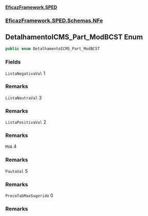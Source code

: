 #### [EficazFramework.SPED](EficazFrameworkSPED.md 'EficazFramework SPED')
### [EficazFramework.SPED.Schemas.NFe](EficazFramework.SPED.Schemas.NFe.md 'EficazFramework.SPED.Schemas.NFe')

## DetalhamentoICMS_Part_ModBCST Enum

```csharp
public enum DetalhamentoICMS_Part_ModBCST
```
### Fields

<a name='EficazFramework.SPED.Schemas.NFe.DetalhamentoICMS_Part_ModBCST.ListaNegativaVal'></a>

`ListaNegativaVal` 1

### Remarks

<a name='EficazFramework.SPED.Schemas.NFe.DetalhamentoICMS_Part_ModBCST.ListaNeutraVal'></a>

`ListaNeutraVal` 3

### Remarks

<a name='EficazFramework.SPED.Schemas.NFe.DetalhamentoICMS_Part_ModBCST.ListaPositivaVal'></a>

`ListaPositivaVal` 2

### Remarks

<a name='EficazFramework.SPED.Schemas.NFe.DetalhamentoICMS_Part_ModBCST.MVA'></a>

`MVA` 4

### Remarks

<a name='EficazFramework.SPED.Schemas.NFe.DetalhamentoICMS_Part_ModBCST.PautaVal'></a>

`PautaVal` 5

### Remarks

<a name='EficazFramework.SPED.Schemas.NFe.DetalhamentoICMS_Part_ModBCST.PrecoTabMaxSugerido'></a>

`PrecoTabMaxSugerido` 0

### Remarks